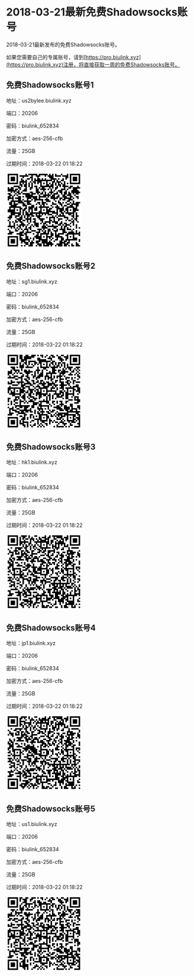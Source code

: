 # 2018-03-21最新免费Shadowsocks账号

2018-03-21最新发布的免费Shadowsocks账号。

如果您需要自己的专属账号，请到[https://pro.biulink.xyz](https://pro.biulink.xyz)注册，将直接获取一周的免费Shadowsocks账号。

## 免费Shadowsocks账号1

地址：us2bylee.biulink.xyz

端口：20206

密码：biulink_652834

加密方式：aes-256-cfb

流量：25GB

过期时间：2018-03-22 01:18:22

![二维码](qrcode/023dfcd0-2248-4125-8b5d-0cff66ade8bf.png)

## 免费Shadowsocks账号2

地址：sg1.biulink.xyz

端口：20206

密码：biulink_652834

加密方式：aes-256-cfb

流量：25GB

过期时间：2018-03-22 01:18:22

![二维码](qrcode/8b8e4466-e8f4-4d2b-879b-8661254dce6b.png)

## 免费Shadowsocks账号3

地址：hk1.biulink.xyz

端口：20206

密码：biulink_652834

加密方式：aes-256-cfb

流量：25GB

过期时间：2018-03-22 01:18:22

![二维码](qrcode/adac9dc6-6a57-4674-878f-44626b07ece4.png)

## 免费Shadowsocks账号4

地址：jp1.biulink.xyz

端口：20206

密码：biulink_652834

加密方式：aes-256-cfb

流量：25GB

过期时间：2018-03-22 01:18:22

![二维码](qrcode/e61bca19-71d9-42af-9e6e-169e2de31daa.png)

## 免费Shadowsocks账号5

地址：us1.biulink.xyz

端口：20206

密码：biulink_652834

加密方式：aes-256-cfb

流量：25GB

过期时间：2018-03-22 01:18:22

![二维码](qrcode/adabe9c3-1bb5-437f-8f3b-9857fcdbf9cf.png)


